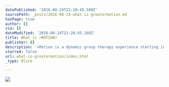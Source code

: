 ```yaml
---
datePublished: '2016-08-24T22:20:45.589Z'
sourcePath: _posts/2016-08-24-what-is-greatermotion.md
hasPage: true
author: []
via: {}
dateModified: '2016-08-24T22:20:45.160Z'
title: What is >MOTION?
publisher: {}
description: '>Motion is a dynamic group therapy experience starting in London in 2017'
starred: false
url: what-is-greatermotion/index.html
_type: Blurb

---
```

![](https://the-grid-user-content.s3-us-west-2.amazonaws.com/3484bfd8-b386-480e-8d97-ac87b7e6d152.jpg)